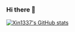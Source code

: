 ### Hi there 👋

[![Xin1337's GitHub stats](https://github-readme-stats.vercel.app/api?username=Xin1337)](https://github.com/anuraghazra/github-readme-stats)


<!--
**Xin1337/Xin1337** is a ✨ _special_ ✨ repository because its `README.md` (this file) appears on your GitHub profile.

Here are some ideas to get you started:

- 🔭 I’m currently working on ...
- 🌱 I’m currently learning ...
- 👯 I’m looking to collaborate on ...
- 🤔 I’m looking for help with ...
- 💬 Ask me about ...
- 📫 How to reach me: ...
- 😄 Pronouns: ...
- ⚡ Fun fact: ...
-->
